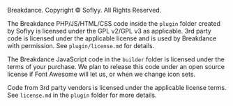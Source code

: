 Breakdance. Copyright © Soflyy. All Rights Reserved.

The Breakdance PHP/JS/HTML/CSS code inside the `plugin` folder created by Soflyy is licensed under the GPL v2/GPL v3 as applicable. 3rd party code is licensed under the applicable license and is used by Breakdance with permission. See `plugin/license.md` for details.

The Breakdance JavaScript code in the `builder` folder is licensed under the terms of your purchase. We plan to release this code under an open source license if Font Awesome will let us, or when we change icon sets.

Code from 3rd party vendors is licensed under the applicable license terms. See `license.md` in the `plugin` folder for more details.
